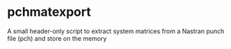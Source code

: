 # pchmatexport
A small header-only script to extract system matrices from a Nastran punch file (pch) and store on the memory
